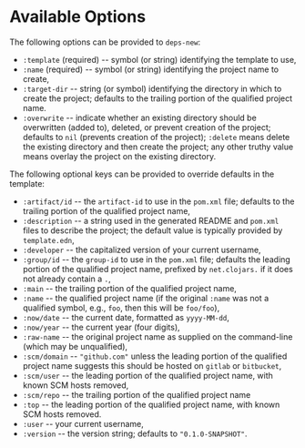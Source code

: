 # Available Options

The following options can be provided to `deps-new`:

* `:template` (required) -- symbol (or string) identifying the template to use,
* `:name` (required) -- symbol (or string) identifying the project name to create,
* `:target-dir` -- string (or symbol) identifying the directory in which to create the project; defaults to the trailing portion of the qualified project name.
* `:overwrite` -- indicate whether an existing directory should be overwritten (added to), deleted, or prevent creation of the project; defaults to `nil` (prevents creation of the project); `:delete` means delete the existing directory and then create the project; any other truthy value means overlay the project on the existing directory.

The following optional keys can be provided to override defaults in the template:
* `:artifact/id` -- the `artifact-id` to use in the `pom.xml` file; defaults to the trailing portion of the qualified project name,
* `:description` -- a string used in the generated README and `pom.xml` files to describe the project; the default value is typically provided by `template.edn`,
* `:developer` -- the capitalized version of your current username,
* `:group/id` -- the `group-id` to use in the `pom.xml` file; defaults the leading portion of the qualified project name, prefixed by `net.clojars.` if it does not already contain a `.`,
* `:main` -- the trailing portion of the qualified project name,
* `:name` -- the qualified project name (if the original `:name` was not a qualified symbol, e.g., `foo`, then this will be `foo/foo`),
* `:now/date` -- the current date, formatted as `yyyy-MM-dd`,
* `:now/year` -- the current year (four digits),
* `:raw-name` -- the original project name as supplied on the command-line (which may be unqualified),
* `:scm/domain` -- `"github.com"` unless the leading portion of the qualified project name suggests this should be hosted on `gitlab` or `bitbucket`,
* `:scm/user` -- the leading portion of the qualified project name, with known SCM hosts removed,
* `:scm/repo` -- the trailing portion of the qualified project name
* `:top` -- the leading portion of the qualified project name, with known SCM hosts removed.
* `:user` -- your current username,
* `:version` -- the version string; defaults to `"0.1.0-SNAPSHOT"`.
